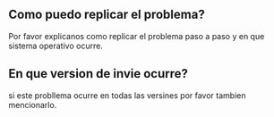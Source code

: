 ## Como puedo replicar el problema?
Por favor explicanos como replicar el problema paso a paso y en que sistema operativo ocurre.
## En que version de invie ocurre?
si este probllema ocurre en todas las versines por favor tambien mencionarlo.
